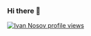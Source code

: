 ### Hi there 👋

[![Ivan Nosov profile views](https://u8views.com/api/v1/github/profiles/735061/views/day-week-month-total-count.svg)](https://u8views.com/github/i-van)

<!--
**i-van/i-van** is a ✨ _special_ ✨ repository because its `README.md` (this file) appears on your GitHub profile.

Here are some ideas to get you started:

- 🔭 I’m currently working on ...
- 🌱 I’m currently learning ...
- 👯 I’m looking to collaborate on ...
- 🤔 I’m looking for help with ...
- 💬 Ask me about ...
- 📫 How to reach me: ...
- 😄 Pronouns: ...
- ⚡ Fun fact: ...
-->
